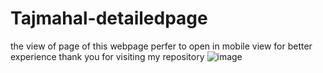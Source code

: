 # Tajmahal-detailedpage
the view of page of this webpage perfer to open in mobile view for better experience 
thank you for visiting my repository
![image](https://user-images.githubusercontent.com/105452265/208291693-74ef067b-f3ef-4b5c-ae76-fb160e4cd12f.png)
